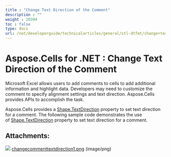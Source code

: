 ```yaml
---
title : "Change Text Direction of the Comment" 
description : "" 
weight : 20394 
toc : false
type: docs
url: /net/developerguide/technicalarticles/general/stl-dtfmt/change+text+direction+of+the+comment/
---
```


# Aspose.Cells for .NET : Change Text Direction of the Comment


Microsoft Excel allows users to add comments to cells to add additional information and highlight data. Developers may need to customize the comment to specify alignment settings and text direction. Aspose.Cells provides APIs to accomplish the task.

Aspose.Cells provides a [Shape.TextDirection](https://apireference.aspose.com/net/cells/aspose.cells.drawing/shape/properties/textdirection) property to set text direction for a comment. The following sample code demonstrates the use of [Shape.TextDirection](https://apireference.aspose.com/net/cells/aspose.cells.drawing/shape/properties/textdirection) property to set text direction for a comment.

## Attachments:

![](https://docs2.aspose.com/cells/net/images/icons/bullet_blue.gif) [changecommenttextdirection1.png](https://docs2.aspose.com/cells/net/attachments/5017550/5112506.png) (image/png)  

